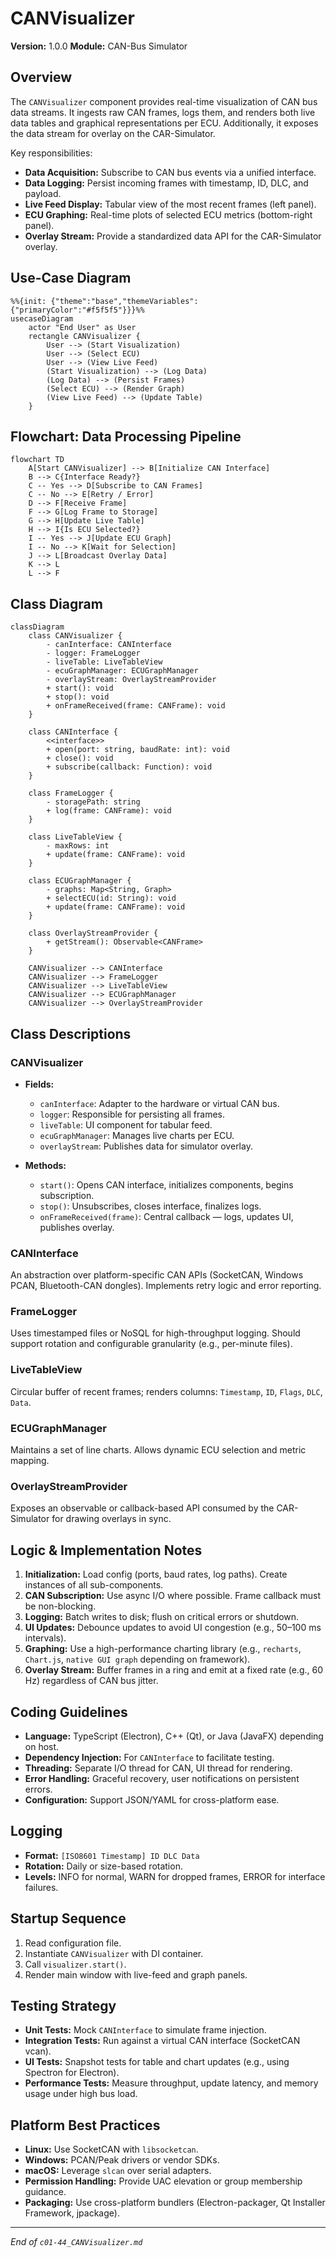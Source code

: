 # CANVisualizer

**Version:** 1.0.0
**Module:** CAN-Bus Simulator

## Overview

The `CANVisualizer` component provides real-time visualization of CAN bus data streams. It ingests raw CAN frames, logs them, and renders both live data tables and graphical representations per ECU. Additionally, it exposes the data stream for overlay on the CAR-Simulator.

Key responsibilities:
- **Data Acquisition:** Subscribe to CAN bus events via a unified interface.
- **Data Logging:** Persist incoming frames with timestamp, ID, DLC, and payload.
- **Live Feed Display:** Tabular view of the most recent frames (left panel).
- **ECU Graphing:** Real-time plots of selected ECU metrics (bottom-right panel).
- **Overlay Stream:** Provide a standardized data API for the CAR-Simulator overlay.

## Use-Case Diagram

```mermaid
%%{init: {"theme":"base","themeVariables":{"primaryColor":"#f5f5f5"}}}%%
usecaseDiagram
    actor "End User" as User
    rectangle CANVisualizer {
        User --> (Start Visualization)
        User --> (Select ECU)
        User --> (View Live Feed)
        (Start Visualization) --> (Log Data)
        (Log Data) --> (Persist Frames)
        (Select ECU) --> (Render Graph)
        (View Live Feed) --> (Update Table)
    }
```  

## Flowchart: Data Processing Pipeline

```mermaid
flowchart TD
    A[Start CANVisualizer] --> B[Initialize CAN Interface]
    B --> C{Interface Ready?}
    C -- Yes --> D[Subscribe to CAN Frames]
    C -- No --> E[Retry / Error]
    D --> F[Receive Frame]
    F --> G[Log Frame to Storage]
    G --> H[Update Live Table]
    H --> I{Is ECU Selected?}
    I -- Yes --> J[Update ECU Graph]
    I -- No --> K[Wait for Selection]
    J --> L[Broadcast Overlay Data]
    K --> L
    L --> F
```  

## Class Diagram

```mermaid
classDiagram
    class CANVisualizer {
        - canInterface: CANInterface
        - logger: FrameLogger
        - liveTable: LiveTableView
        - ecuGraphManager: ECUGraphManager
        - overlayStream: OverlayStreamProvider
        + start(): void
        + stop(): void
        + onFrameReceived(frame: CANFrame): void
    }

    class CANInterface {
        <<interface>>
        + open(port: string, baudRate: int): void
        + close(): void
        + subscribe(callback: Function): void
    }

    class FrameLogger {
        - storagePath: string
        + log(frame: CANFrame): void
    }

    class LiveTableView {
        - maxRows: int
        + update(frame: CANFrame): void
    }

    class ECUGraphManager {
        - graphs: Map<String, Graph>
        + selectECU(id: String): void
        + update(frame: CANFrame): void
    }

    class OverlayStreamProvider {
        + getStream(): Observable<CANFrame>
    }

    CANVisualizer --> CANInterface
    CANVisualizer --> FrameLogger
    CANVisualizer --> LiveTableView
    CANVisualizer --> ECUGraphManager
    CANVisualizer --> OverlayStreamProvider
```  

## Class Descriptions

### CANVisualizer
- **Fields:**
  - `canInterface`: Adapter to the hardware or virtual CAN bus.
  - `logger`: Responsible for persisting all frames.
  - `liveTable`: UI component for tabular feed.
  - `ecuGraphManager`: Manages live charts per ECU.
  - `overlayStream`: Publishes data for simulator overlay.

- **Methods:**
  - `start()`: Opens CAN interface, initializes components, begins subscription.
  - `stop()`: Unsubscribes, closes interface, finalizes logs.
  - `onFrameReceived(frame)`: Central callback — logs, updates UI, publishes overlay.

### CANInterface
An abstraction over platform-specific CAN APIs (SocketCAN, Windows PCAN, Bluetooth-CAN dongles). Implements retry logic and error reporting.

### FrameLogger
Uses timestamped files or NoSQL for high-throughput logging. Should support rotation and configurable granularity (e.g., per-minute files).

### LiveTableView
Circular buffer of recent frames; renders columns: `Timestamp`, `ID`, `Flags`, `DLC`, `Data`.

### ECUGraphManager
Maintains a set of line charts. Allows dynamic ECU selection and metric mapping.

### OverlayStreamProvider
Exposes an observable or callback-based API consumed by the CAR-Simulator for drawing overlays in sync.

## Logic & Implementation Notes

1. **Initialization:** Load config (ports, baud rates, log paths). Create instances of all sub-components.
2. **CAN Subscription:** Use async I/O where possible. Frame callback must be non-blocking.
3. **Logging:** Batch writes to disk; flush on critical errors or shutdown.
4. **UI Updates:** Debounce updates to avoid UI congestion (e.g., 50–100 ms intervals).
5. **Graphing:** Use a high-performance charting library (e.g., `recharts`, `Chart.js`, `native GUI graph` depending on framework).
6. **Overlay Stream:** Buffer frames in a ring and emit at a fixed rate (e.g., 60 Hz) regardless of CAN bus jitter.

## Coding Guidelines

- **Language:** TypeScript (Electron), C++ (Qt), or Java (JavaFX) depending on host.
- **Dependency Injection:** For `CANInterface` to facilitate testing.
- **Threading:** Separate I/O thread for CAN, UI thread for rendering.
- **Error Handling:** Graceful recovery, user notifications on persistent errors.
- **Configuration:** Support JSON/YAML for cross-platform ease.

## Logging

- **Format:** `[ISO8601 Timestamp] ID DLC Data`
- **Rotation:** Daily or size-based rotation.
- **Levels:** INFO for normal, WARN for dropped frames, ERROR for interface failures.

## Startup Sequence

1. Read configuration file.
2. Instantiate `CANVisualizer` with DI container.
3. Call `visualizer.start()`.
4. Render main window with live-feed and graph panels.

## Testing Strategy

- **Unit Tests:** Mock `CANInterface` to simulate frame injection.
- **Integration Tests:** Run against a virtual CAN interface (SocketCAN vcan).
- **UI Tests:** Snapshot tests for table and chart updates (e.g., using Spectron for Electron).
- **Performance Tests:** Measure throughput, update latency, and memory usage under high bus load.

## Platform Best Practices

- **Linux:** Use SocketCAN with `libsocketcan`.
- **Windows:** PCAN/Peak drivers or vendor SDKs.
- **macOS:** Leverage `slcan` over serial adapters.
- **Permission Handling:** Provide UAC elevation or group membership guidance.
- **Packaging:** Use cross-platform bundlers (Electron-packager, Qt Installer Framework, jpackage).

---
*End of `c01-44_CANVisualizer.md`*


